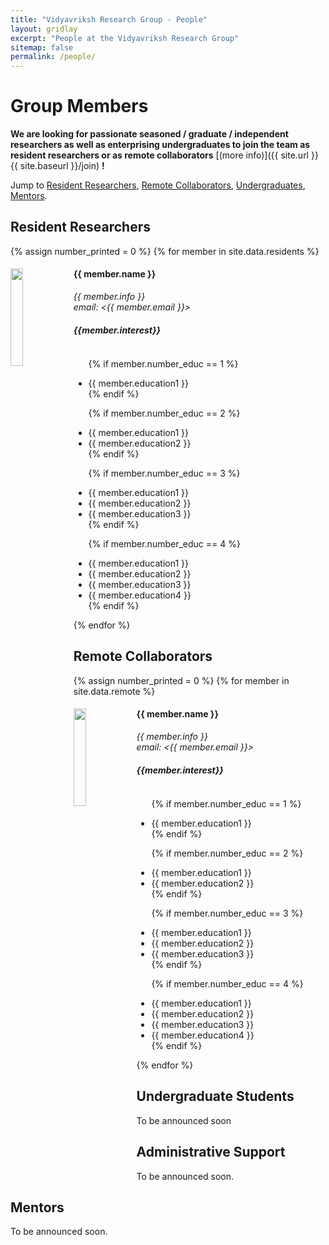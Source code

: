 ```yaml
---
title: "Vidyavriksh Research Group - People"
layout: gridlay
excerpt: "People at the Vidyavriksh Research Group"
sitemap: false
permalink: /people/
---
```


# Group Members

 **We are looking for passionate seasoned / graduate / independent researchers as well as enterprising undergraduates to join the team as resident researchers or as remote collaborators** [(more info)]({{ site.url }}{{ site.baseurl }}/join) **!**
 

Jump to [Resident Researchers](#resident-researchers), [Remote Collaborators](#remote-collaborators), [Undergraduates](#undergraduates), [Mentors](#mentors).

## Resident Researchers
{% assign number_printed = 0 %}
{% for member in site.data.residents %}

<div class="col-sm-12">
  <img src="{{ site.url }}{{ site.baseurl }}/images/teampic/{{ member.photo }}" class="img-responsive" width="20%" style="float: left" />
  <h4><strong>{{ member.name }}</strong></h4>
  <i>{{ member.info }}<br>email: <{{ member.email }}></i>
  <h5>{{member.interest}}</h5>

  <ul style="overflow: hidden">
  

  {% if member.number_educ == 1 %}
  <li> {{ member.education1 }} </li>
  {% endif %}
  
  {% if member.number_educ == 2 %}
  <li> {{ member.education1 }} </li>
  <li> {{ member.education2 }} </li>
  {% endif %}
  
  {% if member.number_educ == 3 %}
  <li> {{ member.education1 }} </li>
  <li> {{ member.education2 }} </li>
  <li> {{ member.education3 }} </li>
  {% endif %}
  
  {% if member.number_educ == 4 %}
  <li> {{ member.education1 }} </li>
  <li> {{ member.education2 }} </li>
  <li> {{ member.education3 }} </li>
  <li> {{ member.education4 }} </li>
  {% endif %}
  
  </ul>
</div>

{% endfor %}


## Remote Collaborators
{% assign number_printed = 0 %}
{% for member in site.data.remote %}


<div class="col-sm-12">
  <img src="{{ site.url }}{{ site.baseurl }}/images/teampic/{{ member.photo }}" class="img-responsive" width="20%" style="float: left" />
  <h4><strong>{{ member.name }}</strong></h4>
  <i>{{ member.info }}<br>email: <{{ member.email }}></i>
  <h5>{{member.interest}}</h5>

  <ul style="overflow: hidden">
  
  {% if member.number_educ == 1 %}
  <li> {{ member.education1 }} </li>
  {% endif %}
  
  {% if member.number_educ == 2 %}
  <li> {{ member.education1 }} </li>
  <li> {{ member.education2 }} </li>
  {% endif %}
  
  {% if member.number_educ == 3 %}
  <li> {{ member.education1 }} </li>
  <li> {{ member.education2 }} </li>
  <li> {{ member.education3 }} </li>
  {% endif %}
  
  {% if member.number_educ == 4 %}
  <li> {{ member.education1 }} </li>
  <li> {{ member.education2 }} </li>
  <li> {{ member.education3 }} </li>
  <li> {{ member.education4 }} </li>
  {% endif %}
  
  </ul>
</div>

{% endfor %}




## Undergraduate Students 

To be announced soon

<!--
{% assign number_printed = 0 %}
{% for member in site.data.students %}

{% assign rowcounter = number_printed | modulo: 2 %}

{% if rowcounter == 0 %}
<div class="row">
{% endif %}

<div class="col-sm-6 clearfix">
  <h4>{{ member.name }}</h4>
  <i>{{ member.info }}<br>email: <{{ member.email }}></i>
  <ul style="overflow: hidden">
  
  {% if member.number_educ == 1 %}
  <li> {{ member.education1 }} </li>
  {% endif %}
  
  {% if member.number_educ == 2 %}
  <li> {{ member.education1 }} </li>
  <li> {{ member.education2 }} </li>
  {% endif %}
  
  {% if member.number_educ == 3 %}
  <li> {{ member.education1 }} </li>
  <li> {{ member.education2 }} </li>
  <li> {{ member.education3 }} </li>
  {% endif %}
  
  {% if member.number_educ == 4 %}
  <li> {{ member.education1 }} </li>
  <li> {{ member.education2 }} </li>
  <li> {{ member.education3 }} </li>
  <li> {{ member.education4 }} </li>
  {% endif %}
  
  </ul>
</div>

{% assign number_printed = number_printed | plus: 1 %}

{% if rowcounter == 1 %}
</div>
{% endif %}

{% endfor %}

{% assign rowcounter = number_printed | modulo: 2 %}
{% if rowcounter == 1 %}
</div>
{% endif %}
-->


## Administrative Support

To be announced soon. 

<!-- <a href="mailto:Rijsewijk@Physics.LeidenUniv.nl">Ellie van Rijsewijk</a> is helping us (and other groups) with administration. -->

## Mentors

To be announced soon. 

<!-- [Amir Safavi-Naeini](http://stanford.edu/~safavi/) (Stanford), summer 2015 -->
